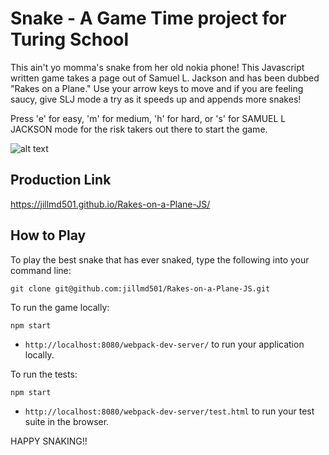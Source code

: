# Snake - A Game Time project for Turing School

This ain't yo momma's snake from her old nokia phone!  This Javascript written game takes a page out of Samuel L. Jackson and has been dubbed "Rakes on a Plane."  Use your arrow keys to move and if you are feeling saucy, give SLJ mode a try as it speeds up and appends more snakes!

Press 'e' for easy, 'm' for medium, 'h' for hard, or 's' for SAMUEL L JACKSON mode for the risk takers out there to start the game.

![alt text](http://i.imgur.com/awfqwrI.jpg)

## Production Link

https://jillmd501.github.io/Rakes-on-a-Plane-JS/

## How to Play

To play the best snake that has ever snaked, type the following into your command line:

```
git clone git@github.com:jillmd501/Rakes-on-a-Plane-JS.git
```

To run the game locally:

```
npm start
```
* `http://localhost:8080/webpack-dev-server/` to run your application locally.


To run the tests:

```
npm start
```

* `http://localhost:8080/webpack-dev-server/test.html` to run your test suite in the browser.

HAPPY SNAKING!!
